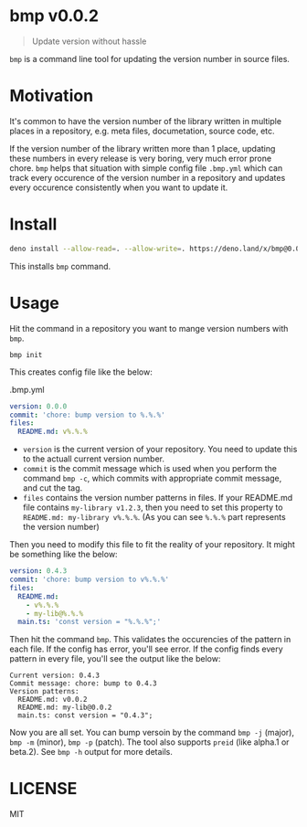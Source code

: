 # bmp v0.0.2

> Update version without hassle

`bmp` is a command line tool for updating the version number in source files.

# Motivation

It's common to have the version number of the library written in multiple places in a repository, e.g. meta files, documetation, source code, etc.

If the version number of the library written more than 1 place, updating these numbers in every release is very boring, very much error prone chore. `bmp` helps that situation with simple config file `.bmp.yml` which can track every occurence of the version number in a repository and updates every occurence consistently when you want to update it.

# Install

```sh
deno install --allow-read=. --allow-write=. https://deno.land/x/bmp@0.0.2/cli.ts
```

This installs `bmp` command.

# Usage

Hit the command in a repository you want to mange version numbers with `bmp`.

```
bmp init
```

This creates config file like the below:

.bmp.yml

```yaml
version: 0.0.0
commit: 'chore: bump version to %.%.%'
files:
  README.md: v%.%.%
```

- `version` is the current version of your repository. You need to update this to the actuall current version number.
- `commit` is the commit message which is used when you perform the command `bmp -c`, which commits with appropriate commit message, and cut the tag.
- `files` contains the version number patterns in files. If your README.md file contains `my-library v1.2.3`, then you need to set this property to `README.md: my-library v%.%.%`. (As you can see `%.%.%` part represents the version number)

Then you need to modify this file to fit the reality of your repository. It might be something like the below:

```yaml
version: 0.4.3
commit: 'chore: bump version to v%.%.%'
files:
  README.md:
    - v%.%.%
    - my-lib@%.%.%
  main.ts: 'const version = "%.%.%";'
```

Then hit the command `bmp`. This validates the occurencies of the pattern in each file. If the config has error, you'll see error. If the config finds every pattern in every file, you'll see the output like the below:

```
Current version: 0.4.3
Commit message: chore: bump to 0.4.3
Version patterns:
  README.md: v0.0.2
  README.md: my-lib@0.0.2
  main.ts: const version = "0.4.3";
```

Now you are all set. You can bump versoin by the command `bmp -j` (major), `bmp -m` (minor), `bmp -p` (patch). The tool also supports `preid` (like alpha.1 or beta.2). See `bmp -h` output for more details.

# LICENSE

MIT
